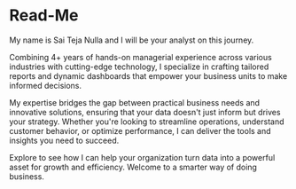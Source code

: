 # Read-Me
My name is Sai Teja Nulla and I will be your analyst on this journey.

Combining 4+ years of hands-on managerial experience across various industries with cutting-edge technology, I specialize in crafting tailored reports and dynamic dashboards that empower your business units to make informed decisions.

My expertise bridges the gap between practical business needs and innovative solutions, ensuring that your data doesn't just inform but drives your strategy. Whether you're looking to streamline operations, understand customer behavior, or optimize performance, I can deliver the tools and insights you need to succeed.

Explore to see how I can help your organization turn data into a powerful asset for growth and efficiency. Welcome to a smarter way of doing business.



